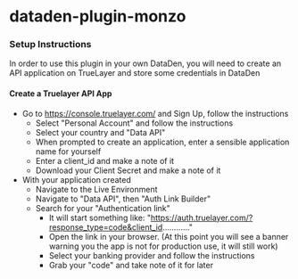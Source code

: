 # dataden-plugin-monzo

### Setup Instructions

In order to use this plugin in your own DataDen, you will need to create an API application on TrueLayer and store some credentials in DataDen

#### Create a Truelayer API App

* Go to https://console.truelayer.com/ and Sign Up, follow the instructions
  * Select "Personal Account" and follow the instructions
  * Select your country and "Data API"
  * When prompted to create an application, enter a sensible application name for yourself
  * Enter a client_id and make a note of it
  * Download your Client Secret and make a note of it
* With your application created
  * Navigate to the Live Environment
  * Navigate to "Data API", then "Auth Link Builder"
  * Search for your "Authentication link"
    * It will start something like: "https://auth.truelayer.com/?response_type=code&client_id............"
    * Open the link in your browser. (At this point you will see a banner warning you the app is not for production use, it will still work)
    * Select your banking provider and follow the instructions
    * Grab your "code" and take note of it for later

####
